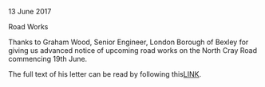 13 June 2017

Road Works

Thanks to Graham Wood, Senior Engineer, London Borough of Bexley for giving us advanced notice of upcoming road works on the North Cray Road commencing 19th June.

The full text of his letter can be read by following this[LINK](http://www.northcrayresidents.org.uk/posters/poster97.pdf).
